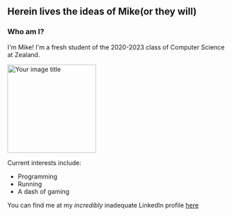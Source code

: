## Herein lives the ideas of Mike(or they will)

### Who am I?
I'm Mike! I'm a fresh student of the 2020-2023 class of Computer Science at Zealand.

<img src="https://scontent.fcph3-1.fna.fbcdn.net/v/t1.0-9/1452213_10201610711001909_1319335279_n.jpg?_nc_cat=111&_nc_sid=cdbe9c&_nc_ohc=nMFEskqnE3IAX8gaw4B&_nc_ht=scontent.fcph3-1.fna&oh=27c4c8a4f905502d9edca6ae7345c4a5&oe=5F787C4C" alt="Your image title" height ="200"/>

Current interests include:
- Programming
- Running
- A dash of gaming

You can find me at my _incredibly_ inadequate LinkedIn profile [here](https://www.linkedin.com/in/mike-rasmussen-32548242/)
